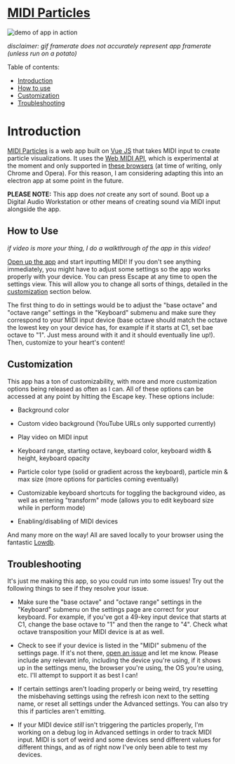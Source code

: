 
#  [MIDI Particles](https://midiparticles.netlify.com)

![demo of app in action](https://media.giphy.com/media/VgwOYIAm7xXZeatxXc/giphy.gif)

  

*disclaimer: gif framerate does not accurately represent app framerate (unless run on a potato)*



Table of contents:
- [Introduction](#introduction)
- [How to use](#how-to-use)
- [Customization](#customization)
- [Troubleshooting](#troubleshooting)

# Introduction
[MIDI Particles](https://midiparticles.netlify.com/) is a web app built on [Vue JS](https://vuejs.org/) that takes MIDI input to create particle visualizations. It uses the [Web MIDI API](https://www.w3.org/TR/webmidi/), which is experimental at the moment and only supported in [these browsers](https://developer.mozilla.org/en-US/docs/Web/API/MIDIAccess#Browser_compatibility) (at time of writing, only Chrome and Opera). For this reason, I am considering adapting this into an electron app at some point in the future.

  

**PLEASE NOTE:** This app does *not* create any sort of sound. Boot up a Digital Audio Workstation or other means of creating sound via MIDI input alongside the app.

##  How to Use

*if video is more your thing, I do a walkthrough of the app in this video!*

  

[Open up the app](https://midiparticles.netlify.com/) and start inputting MIDI! If you don't see anything immediately, you might have to adjust some settings so the app works properly with your device. You can press Escape at any time to open the settings view. This will allow you to change all sorts of things, detailed in the [customization](#customization) section below.

  

The first thing to do in settings would be to adjust the "base octave" and "octave range" settings in the "Keyboard" submenu and make sure they correspond to your MIDI input device (base octave should match the octave the lowest key on your device has, for example if it starts at C1, set bae octave to "1". Just mess around with it and it should eventually line up!). Then, customize to your heart's content!

##  Customization

This app has a ton of customizability, with more and more customization options being released as often as I can. All of these options can be accessed at any point by hitting the Escape key. These options include:

  

-  Background color

-  Custom video background (YouTube URLs only supported currently)

-  Play video on MIDI input

-  Keyboard range, starting octave, keyboard color, keyboard width & height, keyboard opacity

-  Particle color type (solid or gradient across the keyboard), particle min & max size (more options for particles coming eventually)

-  Customizable keyboard shortcuts for toggling the background video, as well as entering "transform" mode (allows you to edit keyboard size while in perform mode)

-  Enabling/disabling of MIDI devices

And many more on the way! All are saved locally to your browser using the fantastic [Lowdb](https://github.com/typicode/lowdb).

##  Troubleshooting

It's just me making this app, so you could run into some issues! Try out the following things to see if they resolve your issue.

-  Make sure the "base octave" and "octave range" settings in the "Keyboard" submenu on the settings page are correct for your keyboard. For example, if you've got a 49-key input device that starts at C1, change the base octave to "1" and then the range to "4". Check what octave transposition your MIDI device is at as well.

-  Check to see if your device is listed in the "MIDI" submenu of the settings page. If it's not there, [open an issue](https://github.com/sparlos/MIDI-Particles/issues) and let me know. Please include any relevant info, including the device you're using, if it shows up in the settings menu, the browser you're using, the OS you're using, etc. I'll attempt to support it as best I can!

-  If certain settings aren't loading properly or being weird, try resetting the misbehaving settings using the refresh icon next to the setting name, or reset all settings under the Advanced settings. You can also try this if particles aren't emitting.

-  If your MIDI device *still* isn't triggering the particles properly, I'm working on a debug log in Advanced settings in order to track MIDI input. MIDI is sort of weird and some devices send different values for different things, and as of right now I've only been able to test my devices.